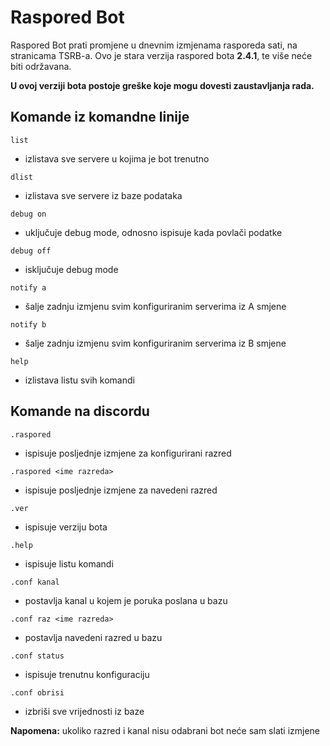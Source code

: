 # Raspored Bot

Raspored Bot prati promjene u dnevnim izmjenama rasporeda sati, na stranicama TSRB-a.
Ovo je stara verzija raspored bota **2.4.1**, te više neće biti održavana.

**U ovoj verziji bota postoje greške koje mogu dovesti zaustavljanja rada.**

## Komande iz komandne linije

`list`
- izlistava sve servere u kojima je bot trenutno

`dlist`
- izlistava sve servere iz baze podataka

`debug on`
- uključuje debug mode, odnosno ispisuje kada povlači podatke

`debug off`
- isključuje debug mode

`notify a`
- šalje zadnju izmjenu svim konfiguriranim serverima iz A smjene

`notify b`
- šalje zadnju izmjenu svim konfiguriranim serverima iz B smjene

`help`
- izlistava listu svih komandi


## Komande na discordu

`.raspored`
- ispisuje posljednje izmjene za konfigurirani razred

`.raspored <ime razreda>`
- ispisuje posljednje izmjene za navedeni razred

`.ver`
- ispisuje verziju bota

`.help`
- ispisuje listu komandi

`.conf kanal`
- postavlja kanal u kojem je poruka poslana u bazu

`.conf raz <ime razreda>`
- postavlja navedeni razred u bazu

`.conf status`
- ispisuje trenutnu konfiguraciju

`.conf obrisi`
- izbriši sve vrijednosti iz baze

**Napomena:** ukoliko razred i kanal nisu odabrani bot neće sam slati izmjene


